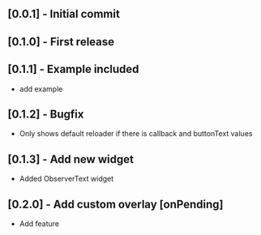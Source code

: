 ## [0.0.1] - Initial commit

## [0.1.0] - First release

## [0.1.1] - Example included
* add example

## [0.1.2] - Bugfix
* Only shows default reloader if there is callback and buttonText values

## [0.1.3] - Add new widget
* Added ObserverText widget

## [0.2.0] - Add custom overlay [onPending]
* Add feature